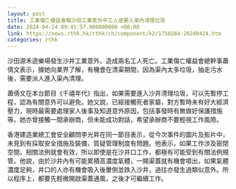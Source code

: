 ```yaml
---
layout: post
title: 工業傷亡權益會稱沙田工業意外中工人或要入渠內清理垃圾
date: 2024-04-24 09:41:57.000000000 +08:00
link: https://news.rthk.hk/rthk/ch/component/k2/1750284-20240424.htm
categories: rthk
---
```


沙田源禾遊樂場發生沙井工業意外，造成兩名工人死亡。工業傷亡權益會總幹事蕭倩文表示，據她向業界了解，有機會在清渠期間，因為渠內太多垃圾，抽走污水後，需要派人進入渠內清理。

蕭倩文在本台節目《千禧年代》指出，如果需要進入沙井清理垃圾，可以先暫停工程，認為有關意外可以避免。她又說，已經接觸死者家屬，對方暫時未有好大經濟壓力，現時最需要處理家人後事及知道意外原因，包括事發時有無做好保護措施等。她亦曾接觸一間承辦商，但未能成功對話，希望承辦商不要輕視工作風險。

香港建造業總工會安全顧問李光昇在同一節目表示，從今次事件的圖片及影片中，未見到有採取安全措施及裝備，質疑管理制度有問題。他表示，如果工作涉及密閉空間，相關法例就會有效，所以即使是在沙井口工作，都極有可能受到有關法例規管。他說，由於沙井內有可能累積高濃度氣體，一開渠蓋就有機會噴出，如果氣體濃度足夠，井口的人亦有機會吸入後暈倒並跌入沙井，過往亦發生過類似意外。所以程序上，都要先輕微開啟渠蓋通風，之後才可繼續工作。
